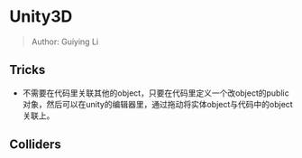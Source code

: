 # Unity3D
> Author: Guiying Li

## Tricks
- 不需要在代码里关联其他的object，只要在代码里定义一个改object的public对象，然后可以在unity的编辑器里，通过拖动将实体object与代码中的object 关联上。

## Colliders
